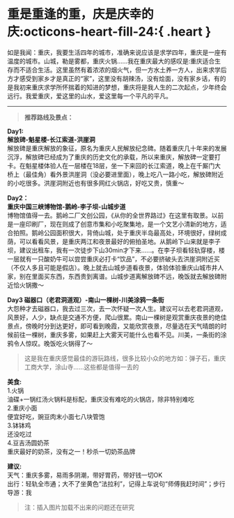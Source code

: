# 重是重逢的重，庆是庆幸的庆:octicons-heart-fill-24:{ .heart }

如是我闻：重庆，我要生活四年的城市，准确来说应该是求学四年，重庆是一座有温度的城市。山城，勒是雾都，重庆火锅……我在重庆最大的感叹是:重庆适合生存而不适合生活。这里虽然有着浓浓的烟火气，但一方水土养一方人，出来求学后方才感受到家乡才是真正的“家”，这里没有胡辣汤，没有烩面，没有家乡话，有的是我初来重庆求学所怀揣着的知进的梦想，重庆将是我人生的二次起点，少年终会远行。我爱重庆，爱这里的山水，爱这里每一个平凡的平凡。  
***
> <b>推荐路线及景点：</b>  

<b>Day1:  
解放碑-魁星楼-长江索道-洪崖洞</b>  
解放碑是重庆解放的象征，原名为重庆人民解放纪念碑。随着重庆几十年来的发展沉浮，解放碑已经成为了重庆的历史文化的承载，所以来重庆，解放碑一定要打卡。在魁星楼体验人在一层楼在18层，坐一下来回的长江索道，晚上在千厮门大桥上（最佳角）看外景洪崖洞（没必要进里面），晚上吃八一路小吃，解放碑附近的小吃很多。洪崖洞附近也有很多网红火锅店，好吃又贵，慎重～  
<!-- ![img](https://github.com/Wcowin/mymkdocs/blob/main/docs/img/CQ/WechatIMG178.jpeg?raw=true"解放碑")
![img](https://github.com/Wcowin/mymkdocs/blob/main/docs/img/CQ/WechatIMG179.jpeg?raw=true "魁星楼")
![img](https://github.com/Wcowin/mymkdocs/blob/main/docs/img/CQ/WechatIMG180.jpeg?raw=true "瓜西西")
![img](https://github.com/Wcowin/mymkdocs/blob/main/docs/img/CQ/WechatIMG181.jpeg?raw=true"火锅")
![img](https://github.com/Wcowin/mymkdocs/blob/main/docs/img/CQ/WechatIMG182.jpeg?raw=true "洪崖洞") -->

<b>Day2：  
重庆中国三峡博物馆-鹅岭-李子坝-山城步道</b>  
博物馆值得一去。鹅岭二厂文创公园，《从你的全世界路过》在这里有取景。以前是一座印刷厂，现在则成了创意市集和小吃聚集地，是一个文艺小清新的地方，适合拍照。鹅岭公园面积很大，背倚山城，处于重庆半岛最高处，环境很好，绿树成荫，可以看看风景，是重庆两江和夜景最好的俯拍圣地。从鹅岭下山来就是李子坝，建议出租车，我有一次徒步下山30min才下来……。在李子坝看轻轨穿楼，楼一层就有一只酸奶牛可以尝尝重庆必打卡“饮品”，不必要挤破头去洪崖洞附近买（不仅人多且可能是假店）。晚上就去山城步道看夜景，体验体验重庆山城市井人家，别在里面买东西，东西贵到离谱。山城步道离解放碑不远，晚饭就去解放碑附近恰火锅撒～  
<!-- ![img](https://github.com/Wcowin/mymkdocs/blob/main/docs/img/CQ/WechatIMG183.jpeg?raw=true "李子坝")
![img](https://github.com/Wcowin/mymkdocs/blob/main/docs/img/CQ/WechatIMG184.jpeg?raw=true "screen")
![img](https://github.com/Wcowin/mymkdocs/blob/main/docs/img/CQ/WechatIMG185.jpeg?raw=true "screen")
![img](https://github.com/Wcowin/mymkdocs/blob/main/docs/img/CQ/WechatIMG186.jpeg?raw=true "screen")
![img](https://github.com/Wcowin/mymkdocs/blob/main/docs/img/CQ/WechatIMG189.jpeg?raw=true "screen") -->

<b>Day3
磁器口（老君洞道观）-南山一棵树-川美涂鸦一条街</b>  
大怨种才去磁器口，我去过三次，去一次怀疑一次人生。建议可以去老君洞道观，风景好，人少，缺点是交通不方便，爬山很累。南山一棵树是观赏重庆夜景的绝佳景点，傍晚时分到达更好，即可看到晚霞，又能欣赏夜景，尽量选在天气晴朗的时候前往一棵树，重庆多雾，如果赶上大雾天可能什么也看不见。川美，一条街的涂鸦令人惊叹。晚饭吃火锅得了～  

> 这是我在重庆感觉最佳的游玩路线，很多比较小众的地方如：弹子石，重庆工商大学，涂山寺……这些都是值得一去的 

<!-- ![img](https://github.com/Wcowin/mymkdocs/blob/main/docs/img/CQ/WechatIMG187.jpeg?raw=true "screen")
![img](https://github.com/Wcowin/mymkdocs/blob/main/docs/img/CQ/WechatIMG188.jpeg?raw=true "screen")
![img](https://github.com/Wcowin/mymkdocs/blob/main/docs/img/CQ/WechatIMG190.jpeg?raw=true "screen")  -->
<b>美食:</b>   
1.火锅  
油碟+一锅红汤火锅料是标配，重庆没有难吃的火锅店，除非特别难吃  
2.重庆小面  
便宜好吃，豌豆肉末小面七八块管饱  
3.钵钵鸡  
还没吃过  
4.豆吉汤圆奶茶  
重庆最好的奶茶，没有之一！秒杀一切奶茶品牌  
<!-- ![img](https://github.com/Wcowin/mymkdocs/blob/main/docs/img/CQ/WechatIMG191.jpeg?raw=true)   -->
<b>建议:</b>  
天气：重庆多雾，易雨多阴潮，带好胃药，带好钱一切OK  
出行：轻轨全市通；大不了坐黄色“法拉利”，记得上车说句“师傅我赶时间”；步行  
导游：我  
> 注：插入图片加载不出来的问题还在研究